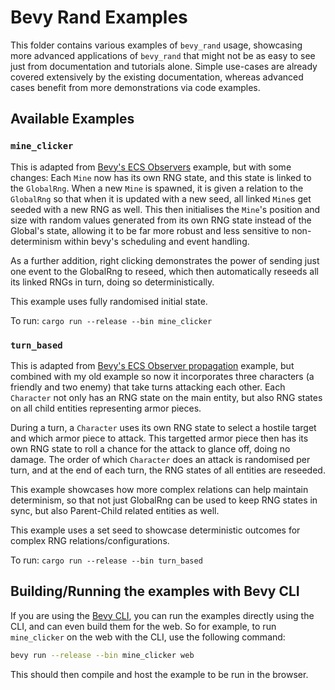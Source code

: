 # Bevy Rand Examples

This folder contains various examples of `bevy_rand` usage, showcasing more advanced applications of `bevy_rand` that might not be as easy to see just from documentation and tutorials alone. Simple use-cases are already covered extensively by the existing documentation, whereas advanced cases benefit from more demonstrations via code examples.

## Available Examples

### `mine_clicker`

This is adapted from [Bevy's ECS Observers](https://github.com/bevyengine/bevy/blob/main/examples/ecs/observers.rs) example, but with some changes: Each `Mine` now has its own RNG state, and this state is linked to the `GlobalRng`. When a new `Mine` is spawned, it is given a relation to the `GlobalRng` so that when it is updated with a new seed, all linked `Mine`s get seeded with a new RNG as well. This then initialises the `Mine`'s position and size with random values generated from its own RNG state instead of the Global's state, allowing it to be far more robust and less sensitive to non-determinism within bevy's scheduling and event handling.

As a further addition, right clicking demonstrates the power of sending just one event to the GlobalRng to reseed, which then automatically reseeds all its linked RNGs in turn, doing so deterministically.

This example uses fully randomised initial state.

To run: `cargo run --release --bin mine_clicker`

### `turn_based`

This is adapted from [Bevy's ECS Observer propagation](https://github.com/bevyengine/bevy/blob/main/examples/ecs/observer_propagation.rs) example, but combined with my old example so now it incorporates three characters (a friendly and two enemy) that take turns attacking each other. Each `Character` not only has an RNG state on the main entity, but also RNG states on all child entities representing armor pieces.

During a turn, a `Character` uses its own RNG state to select a hostile target and which armor piece to attack. This targetted armor piece then has its own RNG state to roll a chance for the attack to glance off, doing no damage. The order of which `Character` does an attack is randomised per turn, and at the end of each turn, the RNG states of all entities are reseeded.

This example showcases how more complex relations can help maintain determinism, so that not just GlobalRng can be used to keep RNG states in sync, but also Parent-Child related entities as well.

This example uses a set seed to showcase deterministic outcomes for complex RNG relations/configurations.

To run: `cargo run --release --bin turn_based`

## Building/Running the examples with Bevy CLI

If you are using the [Bevy CLI](https://github.com/TheBevyFlock/bevy_cli), you can run the examples directly using the CLI, and can even build them for the web. So for example, to run `mine_clicker` on the web with the CLI, use the following command:

```sh
bevy run --release --bin mine_clicker web
```

This should then compile and host the example to be run in the browser.
